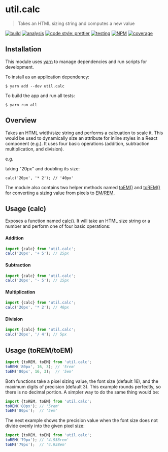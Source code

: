 # util.calc

> Takes an HTML sizing string and computes a new value

[![build](https://travis-ci.org/jmquigley/util.calc.svg?branch=master)](https://travis-ci.org/jmquigley/util.calc)
[![analysis](https://img.shields.io/badge/analysis-tslint-9cf.svg)](https://palantir.github.io/tslint/)
[![code style: prettier](https://img.shields.io/badge/code_style-prettier-ff69b4.svg?style=flat-square)](https://github.com/prettier/prettier)
[![testing](https://img.shields.io/badge/testing-jest-blue.svg)](https://facebook.github.io/jest/)
[![NPM](https://img.shields.io/npm/v/util.calc.svg)](https://www.npmjs.com/package/util.calc)
[![coverage](https://coveralls.io/repos/github/jmquigley/util.calc/badge.svg?branch=master)](https://coveralls.io/github/jmquigley/util.calc?branch=master)


## Installation

This module uses [yarn](https://yarnpkg.com/en/) to manage dependencies and run scripts for development.

To install as an application dependency:
```
$ yarn add --dev util.calc
```

To build the app and run all tests:
```
$ yarn run all
```


## Overview
Takes an HTML width/size string and performs a calcuation to scale it.  This would be used to dynamically size an attribute for inline styles in a React component (e.g.).  It uses four basic operations (addition, subtraction multiplication, and division).

e.g.

taking "20px" and doubling its size:

```javascxript
calc('20px', '* 2'); // '40px'
```

The module also contains two helper methods named [toEM()](docs/index.md#toEM) and [toREM()](docs/index.md#toREM) for converting a sizing value from pixels to [EM/REM](https://zellwk.com/blog/rem-vs-em/).


## Usage (calc)
Exposes a function named [calc()](docs/index.md#calc).  It will take an HTML size string or a number and perform one of four basic operations:


#### Addition

```javascript
import {calc} from 'util.calc';
calc('20px', '+ 5'); // 25px
```

#### Subtraction

```javascript
import {calc} from 'util.calc';
calc('20px', '- 5'); // 15px
```

#### Multiplication

```javascript
import {calc} from 'util.calc';
calc('20px', '* 2'); // 40px
```

#### Division

```javascript
import {calc} from 'util.calc';
calc('20px', '/ 4'); // 5px
```

## Usage (toREM/toEM)

```javascript
import {toREM, toEM} from 'util.calc';
toREM('80px', 16, 3); // '5rem'
toEM('80px', 16, 3);  // '5em'
```

Both functions take a pixel sizing value, the font size (default 16), and the maximum digits of precision (default 3).  This example rounds perfectly, so there is no decimal portion.  A simpler way to do the same thing would be:

```javascript
import {toREM, toEM} from 'util.calc';
toREM('80px'); // '5rem'
toEM('80px');  // '5em'
```

The next example shows the precision value when the font size does not divide evenly into the given pixel size:

```javascript
import {toREM, toEM} from 'util.calc';
toREM('79px'); // '4.938rem'
toEM('79px');  // '4.938em'
```
